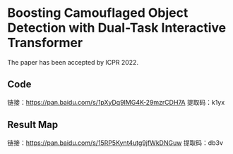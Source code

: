 # Boosting Camouflaged Object Detection with Dual-Task Interactive Transformer
The paper has been accepted by ICPR 2022.


## Code
链接：https://pan.baidu.com/s/1pXyDq9IMG4K-29mzrCDH7A 
提取码：k1yx 




## Result Map
链接：https://pan.baidu.com/s/15RP5Kynt4utg9jfWkDNGuw 
提取码：db3v 
